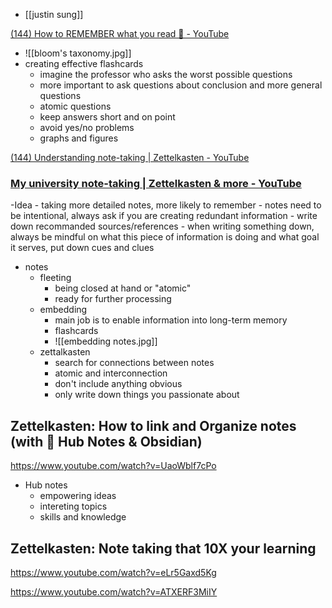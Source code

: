 - [[justin sung]]


[(144) How to REMEMBER what you read 🧠 - YouTube](https://www.youtube.com/watch?v=H-vjo96n2JM)

- ![[bloom's taxonomy.jpg]]
- creating effective flashcards
	- imagine the professor who asks the worst possible questions
	- more important to ask questions about conclusion and more general questions
	- atomic questions
	- keep answers short and on point
	- avoid yes/no problems
	- graphs and figures

[(144) Understanding note-taking | Zettelkasten - YouTube](https://www.youtube.com/watch?v=-r6fnC5lVfE)


### [My university note-taking | Zettelkasten & more - YouTube](https://www.youtube.com/watch?v=OmbJPHd6ETI)

-Idea
	- taking more detailed notes, more likely to remember
	- notes need to be intentional, always ask if you are creating redundant information
	- write down recommanded sources/references
	- when writing something down, always be mindful on what this piece of information is doing and what goal it serves, put down cues and clues
- notes
	- fleeting
		- being closed at hand or "atomic"
		- ready for further processing
	- embedding
		- main job is to enable information into long-term memory
		- flashcards
		- ![[embedding notes.jpg]]
	- zettalkasten
		- search for connections between notes
		- atomic and interconnection
		- don't include anything obvious
		- only write down things you passionate about


## Zettelkasten: How to link and Organize notes (with 🎯 Hub Notes & Obsidian)
https://www.youtube.com/watch?v=UaoWblf7cPo

- Hub notes
	- empowering ideas
	-  intereting topics
	-  skills and knowledge


## Zettelkasten: Note taking that 10X your learning
https://www.youtube.com/watch?v=eLr5Gaxd5Kg

https://www.youtube.com/watch?v=ATXERF3MiIY

